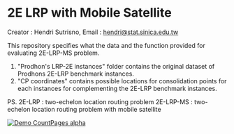 # 2E LRP with Mobile Satellite

Creator : Hendri Sutrisno, 
Email   : hendri@stat.sinica.edu.tw

This repository specifies what the data and the function provided for evaluating 2E-LRP-MS problem.

1. "Prodhon's LRP-2E instances" folder contains the original dataset of Prodhons 2E-LRP benchmark instances.
2. "CP coordinates" contains possible locations for consolidation points for each instances for complementing the 2E-LRP benchmark instances.

PS.
2E-LRP    : two-echelon location routing problem
2E-LRP-MS : two-echelon location routing problem with mobile satellite

[![Demo CountPages alpha](https://github.com/sutrisnohendri/materials-for-2E-LRP-MS/blob/master/Ex2ELRPMS.gif)](https://www.youtube.com/watch?v=ek1j272iAmc)

